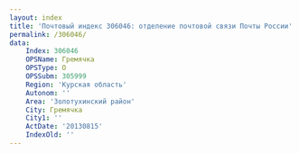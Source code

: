 ```yaml
---
layout: index
title: 'Почтовый индекс 306046: отделение почтовой связи Почты России'
permalink: /306046/
data:
    Index: 306046
    OPSName: Гремячка
    OPSType: О
    OPSSubm: 305999
    Region: 'Курская область'
    Autonom: ''
    Area: 'Золотухинский район'
    City: Гремячка
    City1: ''
    ActDate: '20130815'
    IndexOld: ''
---
```

